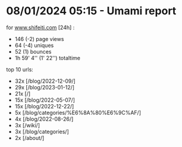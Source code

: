 # 08/01/2024 05:15 - Umami report
for www.shifeiti.com [24h] :

 - 146 (-2) page views
 - 64 (-4) uniques
 - 52 (1) bounces
 - 1h 59' 4'' (1' 22'') totaltime


top 10 urls:
 - 32x [/blog/2022-12-09/]
 - 29x [/blog/2023-01-12/]
 - 21x [/]
 - 15x [/blog/2022-05-07/]
 - 15x [/blog/2022-12-22/]
 - 5x [/blog/categories/%E6%8A%80%E6%9C%AF/]
 - 4x [/blog/2022-08-26/]
 - 3x [/wiki/]
 - 3x [/blog/categories/]
 - 2x [/about/]


